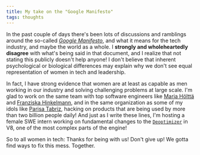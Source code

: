 ```yaml
---
title: My take on the "Google Manifesto"
tags: thoughts
---
```


In the past couple of days there's been lots of discussions and ramblings around the so-called
[_Google Manifesto_](http://gizmodo.com/exclusive-heres-the-full-10-page-anti-diversity-screed-1797564320),
and what it means for the tech industry, and maybe the world as a whole. I **strongly and wholeheartedly
disagree** with what's being said in that document, and I realize that not stating this publicly doesn't
help anyone! I don't believe that inherent psychological or biological differences may explain why we don't
see equal representation of women in tech and leadership.

In fact, I have strong evidence that women are at least as capable as men working in our industry and
solving challenging problems at large scale. I'm glad to work on the same team with top software engineers
like [Marja Hölttä](https://twitter.com/marjakh) and [Franziska Hinkelmann](https://twitter.com/fhinkel),
and in the same organization as some of my idols like [Parisa Tabriz](https://twitter.com/laparisa),
hacking on products that are being used by more than two billion people daily! And just as I write these lines,
I'm hosting a female SWE intern working on fundamental changes to the
[`Deoptimizer`](https://github.com/v8/v8/blob/master/src/deoptimizer.h) in V8, one of the most complex
parts of the engine!

So to all women in tech: Thanks for being with us! Don't give up! We gotta find ways to fix this mess. Together.
